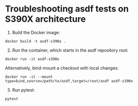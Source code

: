 # Troubleshooting asdf tests on S390X architecture

1. Build the Docker image:

```
docker build -t asdf-s390x .
```

2. Run the container, which starts in the asdf repository root:

```
docker run -it asdf-s390x
```

Alternatively, bind-mount a checkout with local changes:

```
docker run -it --mount type=bind,source=/path/to/asdf,target=/root/asdf asdf-s390x
```

3. Run pytest:

```
pytest
```
